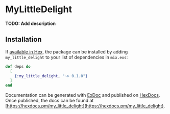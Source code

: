 # MyLittleDelight

**TODO: Add description**

## Installation

If [available in Hex](https://hex.pm/docs/publish), the package can be installed
by adding `my_little_delight` to your list of dependencies in `mix.exs`:

```elixir
def deps do
  [
    {:my_little_delight, "~> 0.1.0"}
  ]
end
```

Documentation can be generated with [ExDoc](https://github.com/elixir-lang/ex_doc)
and published on [HexDocs](https://hexdocs.pm). Once published, the docs can
be found at [https://hexdocs.pm/my_little_delight](https://hexdocs.pm/my_little_delight).

